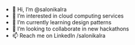 - 👋 Hi, I’m @salonikalra
- 👀 I’m interested in cloud computing services
- 🌱 I’m currently learning design patterns
- 💞️ I’m looking to collaborate in new hackathons
- 📫 Reach me on LinkedIn /salonikalra

<!---
salonikalra/salonikalra is a ✨ special ✨ repository because its `README.md` (this file) appears on your GitHub profile.
You can click the Preview link to take a look at your changes.
--->
